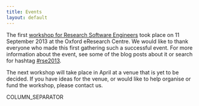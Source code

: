 ```yaml
---
title: Events
layout: default
---
```


The first [workshop for Research Software Engineers](http://www.software.ac.uk/workshop-research-software-engineers) took place on 11 September 2013 at the Oxford 
eResearch Centre. We would like to thank everyone who made this first gathering such a successful event. 
For more information about the event, see some of the blog posts about it or search for hashtag [#rse2013](https://twitter.com/search?q=rse2013).

The next workshop will take place in April at a venue that is yet to be decided. If you have ideas for the venue, 
or would like to help organise or fund the workshop, please contact us.

COLUMN_SEPARATOR
